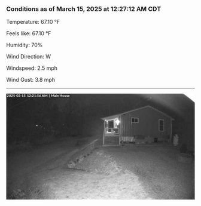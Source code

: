### Conditions as of March 15, 2025 at 12:27:12 AM CDT 

Temperature: 67.10 &deg;F

Feels like: 67.10 &deg;F

Humidity: 70%

Wind Direction: W

Windspeed: 2.5 mph

Wind Gust: 3.8 mph

---

<img src="./images/latest.jpeg"/>

